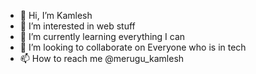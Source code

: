 - 👋 Hi, I’m Kamlesh
- 👀 I’m interested in web stuff
- 🌱 I’m currently learning everything I can 
- 💞️ I’m looking to collaborate on Everyone who is in tech 
- 📫 How to reach me @merugu_kamlesh 

<!---
wekamlesh/wekamlesh is a ✨ special ✨ repository because its `README.md` (this file) appears on your GitHub profile.
You can click the Preview link to take a look at your changes.
--->
